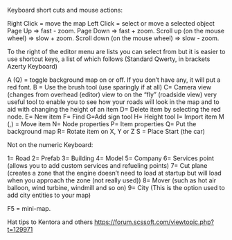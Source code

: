 Keyboard short cuts and mouse actions:

Right Click = move the map
Left Click = select or move a selected object
Page Up => fast - zoom.
Page Down => fast + zoom.
Scroll up (on the mouse wheel) => slow + zoom.
Scroll down (on the mouse wheel) => slow - zoom.

To the right of the editor menu are lists you can select from but it is easier to use shortcut keys, a list of which 
follows (Standard Qwerty, in brackets Azerty Keyboard)

A (Q) = toggle background map on or off. If you don’t have any, it will put a red font.
B = Use the brush tool (use sparingly if at all)
C= Camera view (changes from overhead (editor) view to on the “fly” (roadside view) very useful tool to enable you to see how your roads will look in the map and to aid with changing the height of an item
D= Delete item by selecting the red node.
E= New item
F= Find
G=Add sign tool
H= Height tool
I= Import item
M (,) = Move item
N= Node properties
P= Item properties
Q= Put the background map
R= Rotate item on X, Y or Z
S = Place Start (the car)

Not on the numeric Keyboard:

1= Road
2= Prefab
3= Building
4= Model
5= Company
6= Services point (allows you to add custom services and refueling points)
7= Cut plane (creates a zone that the engine doesn’t need to load at startup but will load when you approach the zone (not really used))
8= Mover (such as hot air balloon, wind turbine, windmill and so on)
9= City (This is the option used to add city entities to your map)

F5 = mini-map.

Hat tips to Kentora and others
https://forum.scssoft.com/viewtopic.php?t=129971
